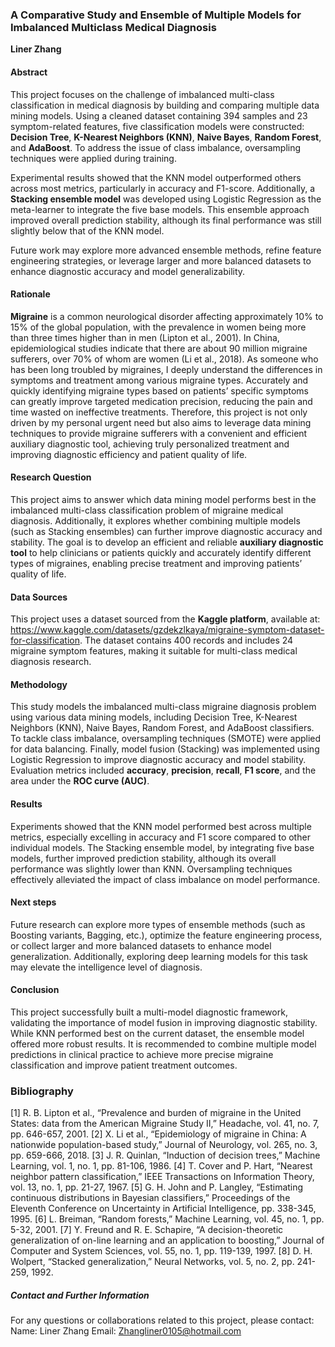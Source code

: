 ### A Comparative Study and Ensemble of Multiple Models for Imbalanced Multiclass Medical Diagnosis

**Liner Zhang**

#### Abstract
This project focuses on the challenge of imbalanced multi-class classification in medical diagnosis by building and comparing multiple data mining models. Using a cleaned dataset containing 394 samples and 23 symptom-related features, five classification models were constructed: __Decision Tree__, __K-Nearest Neighbors (KNN)__, __Naive Bayes__, __Random Forest__, and __AdaBoost__. To address the issue of class imbalance, oversampling techniques were applied during training.

Experimental results showed that the KNN model outperformed others across most metrics, particularly in accuracy and F1-score. Additionally, a __Stacking ensemble model__ was developed using Logistic Regression as the meta-learner to integrate the five base models. This ensemble approach improved overall prediction stability, although its final performance was still slightly below that of the KNN model.

Future work may explore more advanced ensemble methods, refine feature engineering strategies, or leverage larger and more balanced datasets to enhance diagnostic accuracy and model generalizability.

#### Rationale
__Migraine__ is a common neurological disorder affecting approximately 10% to 15% of the global population, with the prevalence in women being more than three times higher than in men (Lipton et al., 2001). In China, epidemiological studies indicate that there are about 90 million migraine sufferers, over 70% of whom are women (Li et al., 2018). As someone who has been long troubled by migraines, I deeply understand the differences in symptoms and treatment among various migraine types. Accurately and quickly identifying migraine types based on patients’ specific symptoms can greatly improve targeted medication precision, reducing the pain and time wasted on ineffective treatments. Therefore, this project is not only driven by my personal urgent need but also aims to leverage data mining techniques to provide migraine sufferers with a convenient and efficient auxiliary diagnostic tool, achieving truly personalized treatment and improving diagnostic efficiency and patient quality of life.

#### Research Question
This project aims to answer which data mining model performs best in the imbalanced multi-class classification problem of migraine medical diagnosis. Additionally, it explores whether combining multiple models (such as Stacking ensembles) can further improve diagnostic accuracy and stability. The goal is to develop an efficient and reliable __auxiliary diagnostic tool__ to help clinicians or patients quickly and accurately identify different types of migraines, enabling precise treatment and improving patients’ quality of life.

#### Data Sources
This project uses a dataset sourced from the __Kaggle platform__, available at: https://www.kaggle.com/datasets/gzdekzlkaya/migraine-symptom-dataset-for-classification. The dataset contains 400 records and includes 24 migraine symptom features, making it suitable for multi-class medical diagnosis research. 

#### Methodology
This study models the imbalanced multi-class migraine diagnosis problem using various data mining models, including Decision Tree, K-Nearest Neighbors (KNN), Naive Bayes, Random Forest, and AdaBoost classifiers. To tackle class imbalance, oversampling techniques (SMOTE) were applied for data balancing. Finally, model fusion (Stacking) was implemented using Logistic Regression to improve diagnostic accuracy and model stability. Evaluation metrics included __accuracy__, __precision__, __recall__, __F1 score__, and the area under the __ROC curve (AUC)__.

#### Results
Experiments showed that the KNN model performed best across multiple metrics, especially excelling in accuracy and F1 score compared to other individual models. The Stacking ensemble model, by integrating five base models, further improved prediction stability, although its overall performance was slightly lower than KNN. Oversampling techniques effectively alleviated the impact of class imbalance on model performance.

#### Next steps
Future research can explore more types of ensemble methods (such as Boosting variants, Bagging, etc.), optimize the feature engineering process, or collect larger and more balanced datasets to enhance model generalization. Additionally, exploring deep learning models for this task may elevate the intelligence level of diagnosis.

#### Conclusion
This project successfully built a multi-model diagnostic framework, validating the importance of model fusion in improving diagnostic stability. While KNN performed best on the current dataset, the ensemble model offered more robust results. It is recommended to combine multiple model predictions in clinical practice to achieve more precise migraine classification and improve patient treatment outcomes.

### Bibliography 
[1] R. B. Lipton et al., “Prevalence and burden of migraine in the United States: data from the American Migraine Study II,” Headache, vol. 41, no. 7, pp. 646-657, 2001.
[2] X. Li et al., “Epidemiology of migraine in China: A nationwide population-based study,” Journal of Neurology, vol. 265, no. 3, pp. 659-666, 2018.
[3] J. R. Quinlan, “Induction of decision trees,” Machine Learning, vol. 1, no. 1, pp. 81-106, 1986.
[4] T. Cover and P. Hart, “Nearest neighbor pattern classification,” IEEE Transactions on Information Theory, vol. 13, no. 1, pp. 21-27, 1967.
[5] G. H. John and P. Langley, “Estimating continuous distributions in Bayesian classifiers,” Proceedings of the Eleventh Conference on Uncertainty in Artificial Intelligence, pp. 338-345, 1995.
[6] L. Breiman, “Random forests,” Machine Learning, vol. 45, no. 1, pp. 5-32, 2001.
[7] Y. Freund and R. E. Schapire, “A decision-theoretic generalization of on-line learning and an application to boosting,” Journal of Computer and System Sciences, vol. 55, no. 1, pp. 119-139, 1997.
[8] D. H. Wolpert, “Stacked generalization,” Neural Networks, vol. 5, no. 2, pp. 241-259, 1992.

##### Contact and Further Information
For any questions or collaborations related to this project, please contact:
Name: Liner Zhang
Email: Zhangliner0105@hotmail.com
